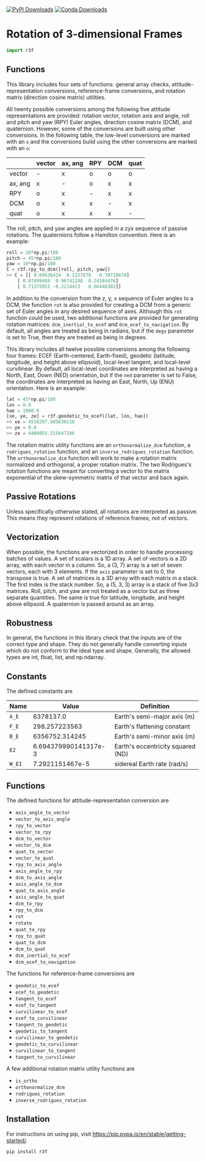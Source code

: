 [![PyPI Downloads](https://img.shields.io/pypi/dm/r3f.svg?label=PyPI%20downloads)](https://pypi.org/project/r3f/)
[![Conda Downloads](https://img.shields.io/conda/dn/conda-forge/r3f.svg?label=Conda%20downloads)](https://anaconda.org/conda-forge/r3f)

# **R**otation of **3**-dimensional **F**rames

```python
import r3f
```

## Functions

This library includes four sets of functions: general array checks,
attitude-representation conversions, reference-frame conversions, and rotation
matrix (direction cosine matrix) utilities.

All twenty possible conversions among the following five attitude
representations are provided: rotation vector, rotation axis and angle, roll and
pitch and yaw (RPY) Euler angles, direction cosine matrix (DCM), and quaternion.
However, some of the conversions are built using other conversions. In the
following table, the low-level conversions are marked with an `x` and the
conversions build using the other conversions are marked with an `o`:

|         | vector  | ax, ang |   RPY   |   DCM   |  quat   |
| ------- | ------- | ------- | ------- | ------- | ------- |
| vector  |    -    |    x    |    o    |    o    |    o    |
| ax, ang |    x    |    -    |    o    |    x    |    x    |
|   RPY   |    o    |    x    |    -    |    x    |    x    |
|   DCM   |    o    |    x    |    x    |    -    |    x    |
|  quat   |    o    |    x    |    x    |    x    |    -    |

The roll, pitch, and yaw angles are applied in a zyx sequence of passive
rotations. The quaternions follow a Hamilton convention. Here is an example:

```python
roll = 20*np.pi/180
pitch = 45*np.pi/180
yaw = 10*np.pi/180
C = r3f.rpy_to_dcm([roll, pitch, yaw])
>> C = [[ 0.69636424  0.1227878  -0.70710678]
    [ 0.07499469  0.96741248  0.24184476]
    [ 0.71375951 -0.2214413   0.66446302]]
```

In addition to the conversion from the z, y, x sequence of Euler angles to a
DCM, the function `rot` is also provided for creating a DCM from a generic set
of Euler angles in any desired sequence of axes. Although this `rot` function
could be used, two additional functions are provided for generating rotation
matrices: `dcm_inertial_to_ecef` and `dcm_ecef_to_navigation`. By default, all
angles are treated as being in radians, but if the `degs` parameter is set to
True, then they are treated as being in degrees.

This library includes all twelve possible conversions among the following four
frames: ECEF (Earth-centered, Earth-fixed), geodetic (latitude, longitude, and
height above ellipsoid), local-level tangent, and local-level curvilinear. By
default, all local-level coordinates are interpreted as having a North, East,
Down (NED) orientation, but if the `ned` parameter is set to False, the
coordinates are interpreted as having an East, North, Up (ENU) orientation. Here
is an example:

```python
lat = 45*np.pi/180
lon = 0.0
hae = 1000.0
[xe, ye, ze] = r3f.geodetic_to_ecef([lat, lon, hae])
>> xe = 4518297.985630118
>> ye = 0.0
>> ze = 4488055.515647106
```

The rotation matrix utility functions are an `orthonormalize_dcm` function, a
`rodrigues_rotation` function, and an `inverse_rodrigues_rotation` function. The
`orthonormalize_dcm` function will work to make a rotation matrix normalized and
orthogonal, a proper rotation matrix. The two Rodrigues's rotation functions are
meant for converting a vector to the matrix exponential of the skew-symmetric
matrix of that vector and back again.

## Passive Rotations

Unless specifically otherwise stated, all rotations are interpreted as passive.
This means they represent rotations of reference frames, not of vectors.

## Vectorization

When possible, the functions are vectorized in order to handle processing
batches of values. A set of scalars is a 1D array. A set of vectors is a 2D
array, with each vector in a column. So, a (3, 7) array is a set of seven
vectors, each with 3 elements. If the `axis` parameter is set to 0, the
transpose is true. A set of matrices is a 3D array with each matrix in a stack.
The first index is the stack number. So, a (5, 3, 3) array is a stack of five
3x3 matrices. Roll, pitch, and yaw are not treated as a vector but as three
separate quantities. The same is true for latitude, longitude, and height above
ellipsoid. A quaternion is passed around as an array.

## Robustness

In general, the functions in this library check that the inputs are of the
correct type and shape. They do not generally handle converting inputs which do
not conform to the ideal type and shape. Generally, the allowed types are int,
float, list, and np.ndarray.

## Constants

The defined constants are

| Name   | Value                | Definition                        |
| ------ | -------------------- | --------------------------------- |
| `A_E`  | 6378137.0            | Earth's semi-major axis (m)       |
| `F_E`  | 298.257223563        | Earth's flattening constant       |
| `B_E`  | 6356752.314245       | Earth's semi-minor axis (m)       |
| `E2`   | 6.694379990141317e-3 | Earth's eccentricity squared (ND) |
| `W_EI` | 7.2921151467e-5      | sidereal Earth rate (rad/s)       |

## Functions

The defined functions for attitude-representation conversion are

-   `axis_angle_to_vector`
-   `vector_to_axis_angle`
-   `rpy_to_vector`
-   `vector_to_rpy`
-   `dcm_to_vector`
-   `vector_to_dcm`
-   `quat_to_vector`
-   `vector_to_quat`
-   `rpy_to_axis_angle`
-   `axis_angle_to_rpy`
-   `dcm_to_axis_angle`
-   `axis_angle_to_dcm`
-   `quat_to_axis_angle`
-   `axis_angle_to_quat`
-   `dcm_to_rpy`
-   `rpy_to_dcm`
-   `rot`
-   `rotate`
-   `quat_to_rpy`
-   `rpy_to_quat`
-   `quat_to_dcm`
-   `dcm_to_quat`
-   `dcm_inertial_to_ecef`
-   `dcm_ecef_to_navigation`

The functions for reference-frame conversions are

-   `geodetic_to_ecef`
-   `ecef_to_geodetic`
-   `tangent_to_ecef`
-   `ecef_to_tangent`
-   `curvilinear_to_ecef`
-   `ecef_to_curvilinear`
-   `tangent_to_geodetic`
-   `geodetic_to_tangent`
-   `curvilinear_to_geodetic`
-   `geodetic_to_curvilinear`
-   `curvilinear_to_tangent`
-   `tangent_to_curvilinear`

A few additional rotation matrix utility functions are

-   `is_ortho`
-   `orthonormalize_dcm`
-   `rodrigues_rotation`
-   `inverse_rodrigues_rotation`

## Installation

For instructions on using pip, visit
<https://pip.pypa.io/en/stable/getting-started/>.

```python
pip install r3f
```
